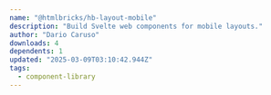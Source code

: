 ```yaml
---
name: "@htmlbricks/hb-layout-mobile"
description: "Build Svelte web components for mobile layouts."
author: "Dario Caruso"
downloads: 4
dependents: 1
updated: "2025-03-09T03:10:42.944Z"
tags: 
  - component-library
---
```

